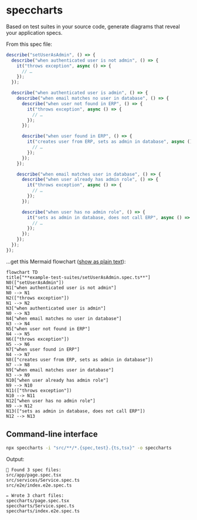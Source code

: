 # speccharts

Based on test suites in your source code, generate diagrams that reveal your application specs.

From this spec file:

```ts
describe("setUserAsAdmin", () => {
  describe("when authenticated user is not admin", () => {
    it("throws exception", async () => {
      // …
    });
  });

  describe("when authenticated user is admin", () => {
    describe("when email matches no user in database", () => {
      describe("when user not found in ERP", () => {
        it("throws exception", async () => {
          // …
        });
      });

      describe("when user found in ERP", () => {
        it("creates user from ERP, sets as admin in database", async () => {
          // …
        });
      });
    });

    describe("when email matches user in database", () => {
      describe("when user already has admin role", () => {
        it("throws exception", async () => {
          // …
        });
      });

      describe("when user has no admin role", () => {
        it("sets as admin in database, does not call ERP", async () => {
          // …
        });
      });
    });
  });
});
```

…get this Mermaid flowchart ([show as plain text](https://github.com/arnaudrenaud/speccharts/blob/main/speccharts/setUserAsAdmin.spec.ts.mmd?short_path=37f24c6)):

```mermaid
flowchart TD
title["**example-test-suites/setUserAsAdmin.spec.ts**"]
N0(["setUserAsAdmin"])
N1["when authenticated user is not admin"]
N0 --> N1
N2(["throws exception"])
N1 --> N2
N3["when authenticated user is admin"]
N0 --> N3
N4["when email matches no user in database"]
N3 --> N4
N5["when user not found in ERP"]
N4 --> N5
N6(["throws exception"])
N5 --> N6
N7["when user found in ERP"]
N4 --> N7
N8(["creates user from ERP, sets as admin in database"])
N7 --> N8
N9["when email matches user in database"]
N3 --> N9
N10["when user already has admin role"]
N9 --> N10
N11(["throws exception"])
N10 --> N11
N12["when user has no admin role"]
N9 --> N12
N13(["sets as admin in database, does not call ERP"])
N12 --> N13
```

## Command-line interface

```sh
npx speccharts -i "src/**/*.{spec,test}.{ts,tsx}" -o speccharts
```

Output:

```
🔎 Found 3 spec files:
src/app/page.spec.tsx
src/services/Service.spec.ts
src/e2e/index.e2e.spec.ts

✏️ Wrote 3 chart files:
speccharts/page.spec.tsx
speccharts/Service.spec.ts
speccharts/index.e2e.spec.ts
```
